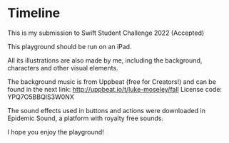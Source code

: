 # Timeline
This is my submission to Swift Student Challenge 2022 (Accepted)

This playground should be run on an iPad.

All its illustrations are also made by me, including the background, characters and other visual elements.

The background music is from Uppbeat (free for Creators!) and can be found in the next link:
http://uppbeat.io/t/luke-moseley/fall
License code: YPQ7O5BBQIS3W0NX

The sound effects used in buttons and actions were downloaded in Epidemic Sound, a platform with royalty free sounds.

I hope you enjoy the playground!

